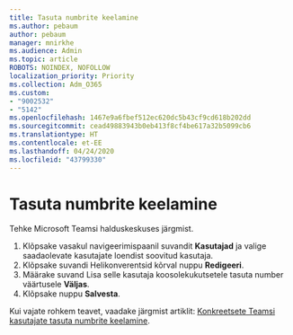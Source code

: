```yaml
---
title: Tasuta numbrite keelamine
ms.author: pebaum
author: pebaum
manager: mnirkhe
ms.audience: Admin
ms.topic: article
ROBOTS: NOINDEX, NOFOLLOW
localization_priority: Priority
ms.collection: Adm_O365
ms.custom:
- "9002532"
- "5142"
ms.openlocfilehash: 1467e9a6fbef512ec620dc5b43cf9cd618b202dd
ms.sourcegitcommit: cead49883943b0eb413f8cf4be617a32b5099cb6
ms.translationtype: HT
ms.contentlocale: et-EE
ms.lasthandoff: 04/24/2020
ms.locfileid: "43799330"
---
```

# <a name="disabling-toll-free-numbers"></a>Tasuta numbrite keelamine

Tehke Microsoft Teamsi halduskeskuses järgmist.

1. Klõpsake vasakul navigeerimispaanil suvandit **Kasutajad** ja valige saadaolevate kasutajate loendist soovitud kasutaja. 
2. Klõpsake suvandi Helikonverentsid kõrval nuppu **Redigeeri**.
3. Määrake suvand Lisa selle kasutaja koosolekukutsetele tasuta number väärtusele **Väljas**.
4. Klõpsake nuppu **Salvesta**.

Kui vajate rohkem teavet, vaadake järgmist artiklit: [Konkreetsete Teamsi kasutajate tasuta numbrite keelamine](https://docs.microsoft.com/microsoftteams/disabling-toll-free-numbers-for-specific-teams-users).
